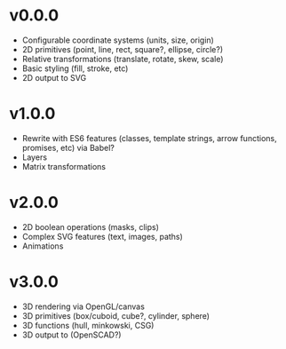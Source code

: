 # v0.0.0

- Configurable coordinate systems (units, size, origin)
- 2D primitives (point, line, rect, square?, ellipse, circle?)
- Relative transformations (translate, rotate, skew, scale)
- Basic styling (fill, stroke, etc)
- 2D output to SVG

# v1.0.0

- Rewrite with ES6 features (classes, template strings, arrow functions, promises, etc) via Babel?
- Layers
- Matrix transformations

# v2.0.0

- 2D boolean operations (masks, clips)
- Complex SVG features (text, images, paths)
- Animations

# v3.0.0

- 3D rendering via OpenGL/canvas
- 3D primitives (box/cuboid, cube?, cylinder, sphere)
- 3D functions (hull, minkowski, CSG)
- 3D output to (OpenSCAD?)
